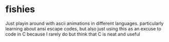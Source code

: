 # fishies

Just playin around with ascii animations in different languages. particularly learning about ansi escape codes, but also just using this as an excuse to code in C because I rarely do but think that C is neat and useful
